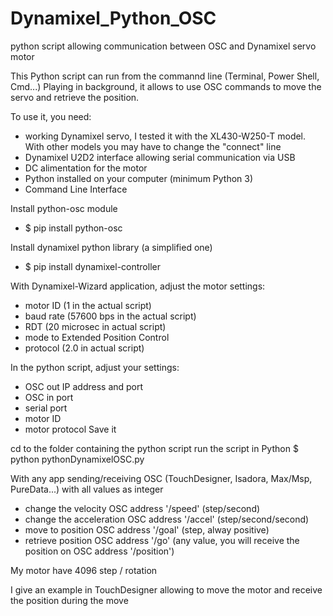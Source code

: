 # Dynamixel_Python_OSC
python script allowing communication between OSC and Dynamixel servo motor

This Python script can run from the commannd line (Terminal, Power Shell, Cmd...)
Playing in background, it allows to use OSC commands to move the servo and retrieve the position.

To use it, you need:
- working Dynamixel servo, I tested it with the XL430-W250-T model. With other models you may have to change the "connect" line
- Dynamixel U2D2 interface allowing serial communication via USB
- DC alimentation for the motor
- Python installed on your computer (minimum Python 3)
- Command Line Interface

Install python-osc module
- $ pip install python-osc

Install dynamixel python library (a simplified one)
- $ pip install dynamixel-controller

With Dynamixel-Wizard application, adjust the motor settings:
- motor ID (1 in the actual script)
- baud rate (57600 bps in the actual script)
- RDT (20 microsec in actual script)
- mode to Extended Position Control
- protocol (2.0 in actual script)

In the python script, adjust your settings:
- OSC out IP address and port
- OSC in port
- serial port
- motor ID
- motor protocol
Save it

cd to the folder containing the python script
run the script in Python
$ python pythonDynamixelOSC.py

With any app sending/receiving OSC (TouchDesigner, Isadora, Max/Msp, PureData...)
with all values as integer
- change the velocity OSC address '/speed' (step/second)
- change the acceleration OSC address '/accel' (step/second/second)
- move to position OSC address '/goal' (step, alway positive)
- retrieve position OSC address '/go' (any value, you will receive the position on OSC address '/position')

My motor have 4096 step / rotation

I give an example in TouchDesigner allowing to move the motor and receive the position during the move
